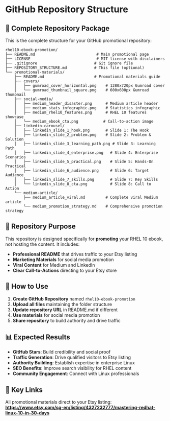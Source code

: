 # GitHub Repository Structure

## 📁 **Complete Repository Package**

This is the complete structure for your GitHub promotional repository:

```
rhel10-ebook-promotion/
├── README.md                           # Main promotional page
├── LICENSE                             # MIT license with disclaimers
├── .gitignore                         # Git ignore file
├── REPOSITORY_STRUCTURE.md            # This file (optional)
└── promotional-materials/
    ├── README.md                      # Promotional materials guide
    ├── covers/
    │   ├── gumroad_cover_horizontal.png    # 1280x720px Gumroad cover
    │   └── gumroad_thumbnail_square.png    # 600x600px Gumroad thumbnail
    ├── social-media/
    │   ├── medium_header_disaster.png      # Medium article header
    │   ├── medium_stats_infographic.png    # Statistics infographic
    │   ├── medium_rhel10_features.png      # RHEL 10 features showcase
    │   └── medium_ebook_cta.png           # Call-to-action image
    ├── linkedin-carousel/
    │   ├── linkedin_slide_1_hook.png       # Slide 1: The Hook
    │   ├── linkedin_slide_2_problem.png    # Slide 2: Problem & Solution
    │   ├── linkedin_slide_3_learning_path.png # Slide 3: Learning Path
    │   ├── linkedin_slide_4_enterprise.png   # Slide 4: Enterprise Scenarios
    │   ├── linkedin_slide_5_practical.png    # Slide 5: Hands-On Practical
    │   ├── linkedin_slide_6_audience.png     # Slide 6: Target Audience
    │   ├── linkedin_slide_7_skills.png       # Slide 7: Key Skills
    │   └── linkedin_slide_8_cta.png          # Slide 8: Call to Action
    └── medium-article/
        ├── medium_article_viral.md         # Complete viral Medium article
        └── medium_promotion_strategy.md    # Comprehensive promotion strategy
```

## 🎯 **Repository Purpose**

This repository is designed specifically for **promoting** your RHEL 10 ebook, not hosting the content. It includes:

- **Professional README** that drives traffic to your Etsy listing
- **Marketing Materials** for social media promotion
- **Viral Content** for Medium and LinkedIn
- **Clear Call-to-Actions** directing to your Etsy store

## 🚀 **How to Use**

1. **Create GitHub Repository** named `rhel10-ebook-promotion`
2. **Upload all files** maintaining the folder structure
3. **Update repository URL** in README.md if different
4. **Use materials** for social media promotion
5. **Share repository** to build authority and drive traffic

## 📊 **Expected Results**

- **GitHub Stars**: Build credibility and social proof
- **Traffic Generation**: Drive qualified visitors to Etsy listing
- **Authority Building**: Establish expertise in enterprise Linux
- **SEO Benefits**: Improve search visibility for RHEL content
- **Community Engagement**: Connect with Linux professionals

## 🔗 **Key Links**

All promotional materials direct to your Etsy listing:
**https://www.etsy.com/sg-en/listing/4327232777/mastering-redhat-linux-10-in-30-days**


